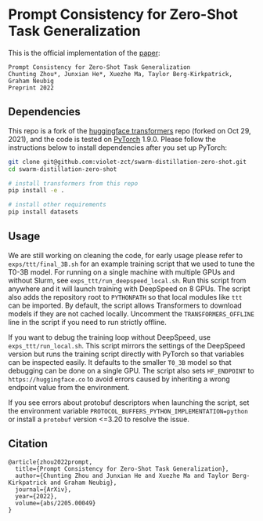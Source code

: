 # Prompt Consistency for Zero-Shot Task Generalization
This is the official implementation of the [paper](https://arxiv.org/abs/2205.00049):

```
Prompt Consistency for Zero-Shot Task Generalization
Chunting Zhou*, Junxian He*, Xuezhe Ma, Taylor Berg-Kirkpatrick, Graham Neubig
Preprint 2022
```

## Dependencies

This repo is a fork of the [huggingface transformers](https://github.com/huggingface/transformers) repo (forked on Oct 29, 2021), and the code is tested on [PyTorch](https://pytorch.org) 1.9.0. Please follow the instructions below to install dependencies after you set up PyTorch:

```bash
git clone git@github.com:violet-zct/swarm-distillation-zero-shot.git
cd swarm-distillation-zero-shot

# install transformers from this repo
pip install -e .

# install other requirements
pip install datasets
```

## Usage
We are still working on cleaning the code, for early usage please refer to `exps/ttt/final_3B.sh` for an example training script that we used to tune the T0-3B model.
For running on a single machine with multiple GPUs and without Slurm, see
`exps_ttt/run_deepspeed_local.sh`. Run this script from anywhere and it will
launch training with DeepSpeed on 8 GPUs. The script also adds the repository
root to `PYTHONPATH` so that local modules like `ttt` can be imported. By
default, the script allows Transformers to download models if they are not
cached locally. Uncomment the `TRANSFORMERS_OFFLINE` line in the script if you
need to run strictly offline.

If you want to debug the training loop without DeepSpeed, use
`exps_ttt/run_local.sh`. This script mirrors the settings of the DeepSpeed
version but runs the training script directly with PyTorch so that variables can
be inspected easily. It defaults to the smaller `T0_3B` model so that debugging
can be done on a single GPU. The script also sets `HF_ENDPOINT` to
`https://huggingface.co` to avoid errors caused by inheriting a wrong endpoint
value from the environment.

If you see errors about protobuf descriptors when launching the script, set the
environment variable `PROTOCOL_BUFFERS_PYTHON_IMPLEMENTATION=python` or
install a `protobuf` version <=3.20 to resolve the issue.

## Citation

```
@article{zhou2022prompt,
  title={Prompt Consistency for Zero-Shot Task Generalization},
  author={Chunting Zhou and Junxian He and Xuezhe Ma and Taylor Berg-Kirkpatrick and Graham Neubig},
  journal={ArXiv},
  year={2022},
  volume={abs/2205.00049}
}
```